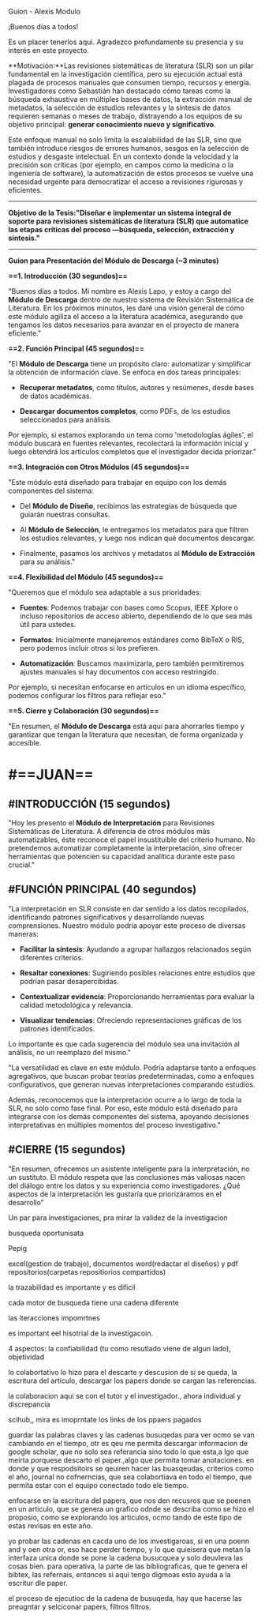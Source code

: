 Guion - Alexis Modulo



  

¡Buenos días a todos!

Es un placer tenerlos aqui. Agradezco profundamente su presencia y su interés en este proyecto.

  

**Motivación:**Las revisiones sistemáticas de literatura (SLR) son un pilar fundamental en la investigación científica, pero su ejecución actual está plagada de procesos manuales que consumen tiempo, recursos y energía. Investigadores como Sebastián han destacado cómo tareas como la búsqueda exhaustiva en múltiples bases de datos, la extracción manual de metadatos, la selección de estudios relevantes y la síntesis de datos requieren semanas o meses de trabajo, distrayendo a los equipos de su objetivo principal: **generar conocimiento nuevo y significativo**.

Este enfoque manual no solo limita la escalabilidad de las SLR, sino que también introduce riesgos de errores humanos, sesgos en la selección de estudios y desgaste intelectual. En un contexto donde la velocidad y la precisión son críticas (por ejemplo, en campos como la medicina o la ingeniería de software), la automatización de estos procesos se vuelve una necesidad urgente para democratizar el acceso a revisiones rigurosas y eficientes.

---

  

**Objetivo de la Tesis:"Diseñar e implementar un sistema integral de soporte para revisiones sistemáticas de literatura (SLR) que automatice las etapas críticas del proceso —búsqueda, selección, extracción y síntesis."**

---

  

  

**Guion para Presentación del Módulo de Descarga (~3 minutos)**

**==1. Introducción (30 segundos)==**

"Buenos días a todos. Mi nombre es Alexis Lapo, y estoy a cargo del **Módulo de Descarga** dentro de nuestro sistema de Revisión Sistemática de Literatura. En los próximos minutos, les daré una visión general de cómo este módulo agiliza el acceso a la literatura académica, asegurando que tengamos los datos necesarios para avanzar en el proyecto de manera eficiente."

**==2. Función Principal (45 segundos)==**

"El **Módulo de Descarga** tiene un propósito claro: automatizar y simplificar la obtención de información clave. Se enfoca en dos tareas principales:

- **Recuperar metadatos**, como títulos, autores y resúmenes, desde bases de datos académicas.
    
- **Descargar documentos completos**, como PDFs, de los estudios seleccionados para análisis.
    

Por ejemplo, si estamos explorando un tema como 'metodologías ágiles', el módulo buscará en fuentes relevantes, recolectará la información inicial y luego obtendrá los artículos completos que el investigador decida priorizar."

**==3. Integración con Otros Módulos (45 segundos)==**

"Este módulo está diseñado para trabajar en equipo con los demás componentes del sistema:

- Del **Módulo de Diseño**, recibimos las estrategias de búsqueda que guiarán nuestras consultas.
    
- Al **Módulo de Selección**, le entregamos los metadatos para que filtren los estudios relevantes, y luego nos indican qué documentos descargar.
    
- Finalmente, pasamos los archivos y metadatos al **Módulo de Extracción** para su análisis."
    

**==4. Flexibilidad del Módulo (45 segundos)==**

"Queremos que el módulo sea adaptable a sus prioridades:

- **Fuentes**: Podemos trabajar con bases como Scopus, IEEE Xplore o incluso repositorios de acceso abierto, dependiendo de lo que sea más útil para ustedes.
    
- **Formatos**: Inicialmente manejaremos estándares como BibTeX o RIS, pero podemos incluir otros si los prefieren.
    
- **Automatización**: Buscamos maximizarla, pero también permitiremos ajustes manuales si hay documentos con acceso restringido.
    

Por ejemplo, si necesitan enfocarse en artículos en un idioma específico, podemos configurar los filtros para reflejar eso."

**==5. Cierre y Colaboración (30 segundos)==**

"En resumen, el **Módulo de Descarga** está aquí para ahorrarles tiempo y garantizar que tengan la literatura que necesitan, de forma organizada y accesible.

  

# #==JUAN==

  

## #INTRODUCCIÓN (15 segundos)

"Hoy les presento el **Módulo de Interpretación** para Revisiones Sistemáticas de Literatura. A diferencia de otros módulos más automatizables, éste reconoce el papel insustituible del criterio humano. No pretendemos automatizar completamente la interpretación, sino ofrecer herramientas que potencien su capacidad analítica durante este paso crucial."

## #FUNCIÓN PRINCIPAL (40 segundos)

"La interpretación en SLR consiste en dar sentido a los datos recopilados, identificando patrones significativos y desarrollando nuevas comprensiones. Nuestro módulo podría apoyar este proceso de diversas maneras:

- **Facilitar la síntesis**: Ayudando a agrupar hallazgos relacionados según diferentes criterios.
    
- **Resaltar conexiones**: Sugiriendo posibles relaciones entre estudios que podrían pasar desapercibidas.
    
- **Contextualizar evidencia**: Proporcionando herramientas para evaluar la calidad metodológica y relevancia.
    
- **Visualizar tendencias**: Ofreciendo representaciones gráficas de los patrones identificados.
    

Lo importante es que cada sugerencia del módulo sea una invitación al análisis, no un reemplazo del mismo."

  

"La versatilidad es clave en este módulo. Podría adaptarse tanto a enfoques agregativos, que buscan probar teorías predeterminadas, como a enfoques configurativos, que generan nuevas interpretaciones comparando estudios.

Además, reconocemos que la interpretación ocurre a lo largo de toda la SLR, no solo como fase final. Por eso, este módulo está diseñado para integrarse con los demás componentes del sistema, apoyando decisiones interpretativas en múltiples momentos del proceso investigativo."

## #CIERRE (15 segundos)

"En resumen, ofrecemos un asistente inteligente para la interpretación, no un sustituto. El módulo respeta que las conclusiones más valiosas nacen del diálogo entre los datos y su experiencia como investigadores. ¿Qué aspectos de la interpretación les gustaría que priorizáramos en el desarrollo”

Un par para investigaciones, pra mirar la validez de la investigacion

busqueda oportunisata

Pepig

excel(gestion de trabajo), documentos word(redactar el diseños) y pdf repositorios(carpetas repositiorios compartidos)

la trazabilidad es importante y es dificil

cada motor de busqueda tiene una cadena diferente

las iteracciones impomrtnes

es important eel hisotrial de la investigacoin.

4 aspectos: la confiabilidad (tu como resutlado viene de algun lado), objetividad

lo colabortativo lo hizo para el descarte y descusion de si se queda, la escritura del articulo, descargar los papers donde se cargan las referencias.

la colaboracion aqui se con el tutor y el investigador., ahora individual y discrepancia

scihub,, mira es imoprntate los links de los ppaers pagados

guardar las palabras claves y las cadenas busuqedas para ver ocmo se van cambiando en el tiempo, otr es qeu me permita descargar informacion de google scholar, que no solo sea referancia sino todo lo que esta,a lgo que meirta porquese descarto el paper.,algo que permita tomar anotaciones. en donde y que respodsitoirs se qeuiren hacer las buasqeudas, criterios como el año, journal no cofnerncias, que sea colabortiava en todo el tiempo, que permita estar con el equipo conectado todo ele tiempo.

  

enfocarse en la escritura del papers, que nos den recusros que se poenen en un articulo, que se genera un grafico odnde se describa como se hizo el proposio, como se explorando los articulos, ocmo tando de este tipo de estas revisas en este año.

  

yo probar las cadenas en cacda uno de los investigaroas, si en una poenn and y oen otra or, eso hace perder tiempo, y lo que quieisera que metan la interfaza unica donde se pone la cadena busucquea y solo deuvleva las cosas bien. para operativa, la parte de las bibliograficas, que te genera el bibtex, las refernais, entonces si aqui tengo digmoas esto ayuda a la escritur dle paper.

  

el proceso de ejecutioc de la cadena de busuqeda, hay que hacerse las preugntar y selciconar papers, filtros filtros.